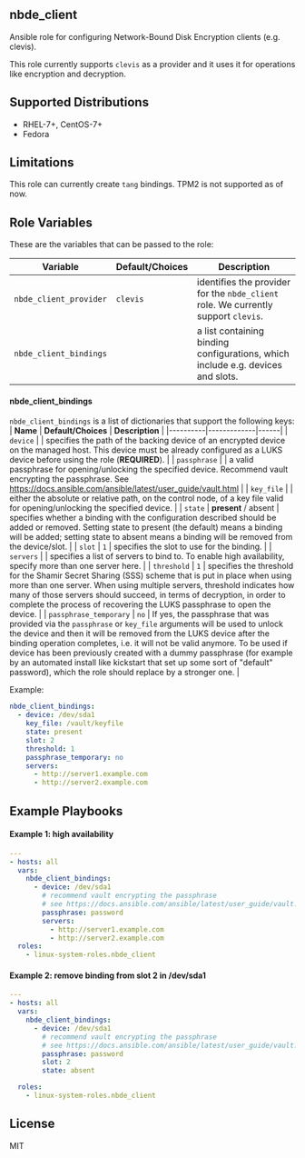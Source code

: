 nbde_client
-----------

Ansible role for configuring Network-Bound Disk Encryption clients (e.g. clevis).

This role currently supports `clevis` as a provider and it uses it for operations like encryption
and decryption.


Supported Distributions
-----------------------
* RHEL-7+, CentOS-7+
* Fedora


Limitations
-----------
This role can currently create `tang` bindings. TPM2 is not supported as of now.


Role Variables
--------------

These are the variables that can be passed to the role:


| **Variable** | **Default/Choices** | **Description** |
|----------|-------------|------|
| `nbde_client_provider` | `clevis`| identifies the provider for the `nbde_client` role. We currently support `clevis`.|
| `nbde_client_bindings` | | a list containing binding configurations, which include e.g. devices and slots. |


#### nbde_client_bindings
`nbde_client_bindings` is a list of dictionaries that support the following keys:
| **Name** | **Default/Choices** | **Description** |
|----------|-------------|------|
| `device` | | specifies the path of the backing device of an encrypted device on the managed host. This device must be already configured as a LUKS device before using the role (**REQUIRED**). |
| `passphrase` | | a valid passphrase for opening/unlocking the specified device. Recommend vault encrypting the passphrase. See https://docs.ansible.com/ansible/latest/user_guide/vault.html |
| `key_file` | | either the absolute or relative path, on the control node, of a key file valid for opening/unlocking the specified device. |
| `state` | **present** / absent | specifies whether a binding with the configuration described should be added or removed. Setting state to present (the default) means a binding will be added; setting state to absent means a binding will be removed from the device/slot. |
| `slot` | `1` | specifies the slot to use for the binding. |
| `servers` | |  specifies a list of servers to bind to. To enable high availability, specify more than one server here. |
| `threshold` | `1` | specifies the threshold for the Shamir Secret Sharing (SSS) scheme that is put in place when using more than one server. When using multiple servers, threshold indicates how many of those servers should succeed, in terms of decryption, in order to complete the process of recovering the LUKS passphrase to open the device. |
| `passphrase_temporary` | `no` | If yes, the passphrase that was provided via the `passphrase` or `key_file` arguments will be used to unlock the device and then it will be removed from the LUKS device after the binding operation completes, i.e. it will not be valid anymore. To be used if device has been previously created with a dummy passphrase (for example by an automated install like kickstart that set up some sort of "default" password), which the role should replace by a stronger one. |


Example:
```yaml
nbde_client_bindings:
  - device: /dev/sda1
    key_file: /vault/keyfile
    state: present
    slot: 2
    threshold: 1
    passphrase_temporary: no
    servers:
      - http://server1.example.com
      - http://server2.example.com
```

Example Playbooks
----------------
#### Example 1: high availability

```yaml
---
- hosts: all
  vars:
    nbde_client_bindings:
      - device: /dev/sda1
        # recommend vault encrypting the passphrase
        # see https://docs.ansible.com/ansible/latest/user_guide/vault.html
        passphrase: password
        servers:
          - http://server1.example.com
          - http://server2.example.com
  roles:
    - linux-system-roles.nbde_client
```

#### Example 2: remove binding from slot 2 in /dev/sda1
```yaml
---
- hosts: all
  vars:
    nbde_client_bindings:
      - device: /dev/sda1
        # recommend vault encrypting the passphrase
        # see https://docs.ansible.com/ansible/latest/user_guide/vault.html
        passphrase: password
        slot: 2
        state: absent

  roles:
    - linux-system-roles.nbde_client
```


License
-------

MIT
